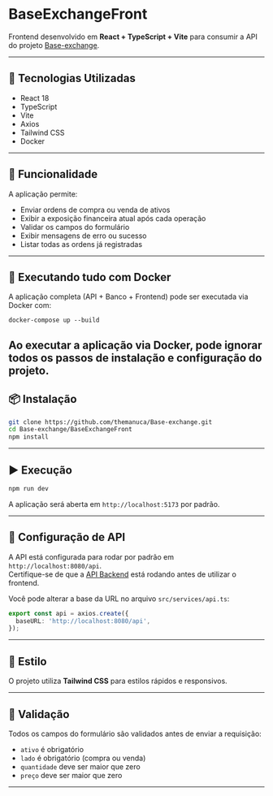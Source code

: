 
# BaseExchangeFront

Frontend desenvolvido em **React + TypeScript + Vite** para consumir a API do projeto [Base-exchange](https://github.com/themanuca/Base-exchange).

---

## 🚀 Tecnologias Utilizadas

- React 18
- TypeScript
- Vite
- Axios
- Tailwind CSS
- Docker

---

## 🎯 Funcionalidade

A aplicação permite:

- Enviar ordens de compra ou venda de ativos
- Exibir a exposição financeira atual após cada operação
- Validar os campos do formulário
- Exibir mensagens de erro ou sucesso
- Listar todas as ordens já registradas

---
## 🐳 Executando tudo com Docker
A aplicação completa (API + Banco + Frontend) pode ser executada via Docker com:

``` 
docker-compose up --build
```
Ao executar a aplicação via Docker, pode ignorar todos os passos de instalação e configuração do projeto. 
---

## 📦 Instalação

```bash
git clone https://github.com/themanuca/Base-exchange.git
cd Base-exchange/BaseExchangeFront
npm install
```

---

## ▶️ Execução

```bash
npm run dev
```

A aplicação será aberta em `http://localhost:5173` por padrão.

---

## 🔌 Configuração de API

A API está configurada para rodar por padrão em `http://localhost:8080/api`.  
Certifique-se de que a [API Backend](https://github.com/themanuca/Base-exchange) está rodando antes de utilizar o frontend.

Você pode alterar a base da URL no arquivo `src/services/api.ts`:

```ts
export const api = axios.create({
  baseURL: 'http://localhost:8080/api',
});
```

---

## 💅 Estilo

O projeto utiliza **Tailwind CSS** para estilos rápidos e responsivos.

---

## 🧪 Validação

Todos os campos do formulário são validados antes de enviar a requisição:

- `ativo` é obrigatório
- `lado` é obrigatório (compra ou venda)
- `quantidade` deve ser maior que zero
- `preço` deve ser maior que zero

---

